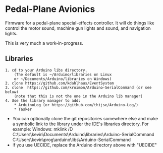 # Pedal-Plane Avionics
Firmware for a pedal-plane special-effects controller.  It will do things like control the motor sound, machine gun lights and sound, and navigation lights.

This is very much a work-in-progress.

## Libraries
    1. cd to your Arduino libs directory.
        (The default is ~/Arduino/libraries on Linux
        or ~/Documents/Arduino/libraries on Windows)
    2. clone https://github.com/kdahlhaus/EventSystem 
    3. clone  https://github.com/kroimon/Arduino-SerialCommand (or see below)
        (note that this is not the one in the Arduino lib manager)
    4. Use the library manager to add:
        * ArduinoLog (or https://github.com/thijse/Arduino-Log/)
        * Tasker


* You can optionally clone the git repositories somewhere else and make a symbolic link to the library under the IDE's libraries directory.  For example:
    Windows:
        mklink /D C:\Users\kevin\Documents\Arduino\libraries\Arduino-SerialCommand C:\Users\kevin\prog\arduino\libs\Arduino-SerialCommand
* If you use UECIDE, replace the Arduino directory above with "UECIDE"
